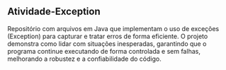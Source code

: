 ## Atividade-Exception

Repositório com arquivos em Java que implementam o uso de exceções (Exception) para capturar e tratar erros de forma eficiente. O projeto demonstra como lidar com situações inesperadas, garantindo que o programa continue executando de forma controlada e sem falhas, melhorando a robustez e a confiabilidade do código.

